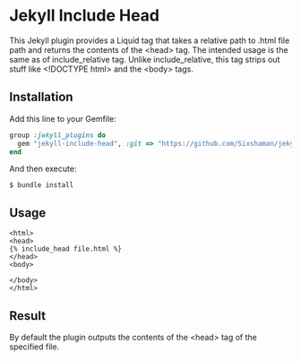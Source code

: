 # Jekyll Include Head

This Jekyll plugin provides a Liquid tag that takes a relative path to .html file path and returns the contents of the \<head\> tag.
The intended usage is the same as of include_relative tag. Unlike include_relative, this tag strips out stuff like \<!DOCTYPE html\> and the \<body\> tags.

## Installation

Add this line to your Gemfile:

```ruby
group :jekyll_plugins do
  gem "jekyll-include-head", :git => "https://github.com/Sixshaman/jekyll-include-head/"
end
```

And then execute:

    $ bundle install

## Usage

```
<html>
<head>
{% include_head file.html %}
</head>
<body>

</body>
</html>
```

## Result

By default the plugin outputs the contents of the \<head\> tag of the specified file.
